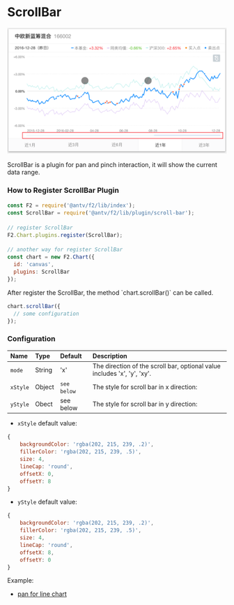 # ScrollBar

![](../.gitbook/assets/image%20%2837%29.png)

ScrollBar is a plugin for pan and pinch interaction, it will show the current data range.

### How to Register ScrollBar Plugin

```javascript
const F2 = require('@antv/f2/lib/index');
const ScrollBar = require('@antv/f2/lib/plugin/scroll-bar');

// register ScrollBar
F2.Chart.plugins.register(ScrollBar); 

// another way for register ScrollBar
const chart = new F2.Chart({
  id: 'canvas',
  plugins: ScrollBar
});
```

After register the ScrollBar, the method \`chart.scrollBar\(\)\` can be called.

```javascript
chart.scrollBar({
  // some configuration
});
```

### Configuration

| Name | Type | Default | Description |
| :--- | :--- | :--- | :--- |
| `mode` | String | 'x' | The direction of the scroll bar, optional value includes 'x', 'y', 'xy'. |
| `xStyle` | Object | `see below` | The style for scroll bar in  x direction:   |
| `yStyle` | Obect | see below | The style for scroll bar in y direction:  |

* `xStyle` default value:

```javascript
{
    backgroundColor: 'rgba(202, 215, 239, .2)',
    fillerColor: 'rgba(202, 215, 239, .5)',
    size: 4,
    lineCap: 'round',
    offsetX: 0,
    offsetY: 8
}
```

* `yStyle` default value:

```javascript
{
    backgroundColor: 'rgba(202, 215, 239, .2)',
    fillerColor: 'rgba(202, 215, 239, .5)',
    size: 4,
    lineCap: 'round',
    offsetX: 8,
    offsetY: 0
}
```

Example:

* [pan for line chart](https://antv.alipay.com/zh-cn/f2/3.x/demo/interaction/pan-for-line-chart.html)



